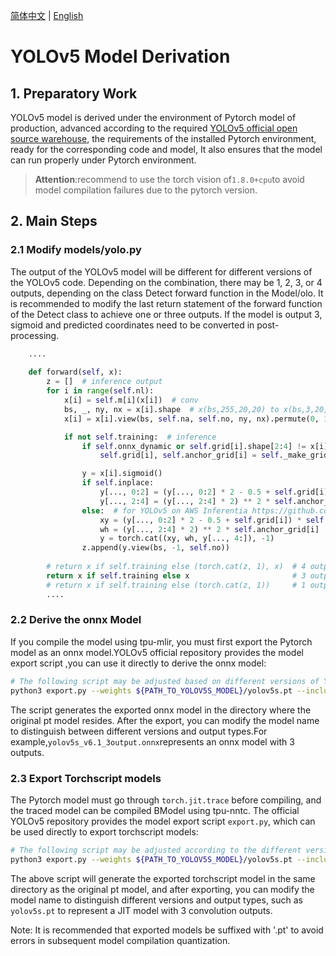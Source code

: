 [简体中文](./YOLOv5_Export_Guide.md) | [English](./YOLOv5_Export_Guide_EN.md)

# YOLOv5 Model Derivation
## 1. Preparatory Work
YOLOv5 model is derived under the environment of Pytorch model of production, advanced according to the required [YOLOv5 official open source warehouse](https://github.com/ultralytics/yolov5), the requirements of the installed Pytorch environment, ready for the corresponding code and model, It also ensures that the model can run properly under Pytorch environment.
> **Attention**:recommend to use the torch vision of`1.8.0+cpu`to avoid model compilation failures due to the pytorch version.

## 2. Main Steps
### 2.1 Modify models/yolo.py

The output of the YOLOv5 model will be different for different versions of the YOLOv5 code. Depending on the combination, there may be 1, 2, 3, or 4 outputs, depending on the class Detect forward function in the Model/olo. It is recommended to modify the last return statement of the forward function of the Detect class to achieve one or three outputs. If the model is output 3, sigmoid and predicted coordinates need to be converted in post-processing.

```python
    ....
    
    def forward(self, x):
        z = []  # inference output
        for i in range(self.nl):
            x[i] = self.m[i](x[i])  # conv
            bs, _, ny, nx = x[i].shape  # x(bs,255,20,20) to x(bs,3,20,20,85)
            x[i] = x[i].view(bs, self.na, self.no, ny, nx).permute(0, 1, 3, 4, 2).contiguous()

            if not self.training:  # inference
                if self.onnx_dynamic or self.grid[i].shape[2:4] != x[i].shape[2:4]:
                    self.grid[i], self.anchor_grid[i] = self._make_grid(nx, ny, i)

                y = x[i].sigmoid()
                if self.inplace:
                    y[..., 0:2] = (y[..., 0:2] * 2 - 0.5 + self.grid[i]) * self.stride[i]  # xy
                    y[..., 2:4] = (y[..., 2:4] * 2) ** 2 * self.anchor_grid[i]  # wh
                else:  # for YOLOv5 on AWS Inferentia https://github.com/ultralytics/yolov5/pull/2953
                    xy = (y[..., 0:2] * 2 - 0.5 + self.grid[i]) * self.stride[i]  # xy
                    wh = (y[..., 2:4] * 2) ** 2 * self.anchor_grid[i]  # wh
                    y = torch.cat((xy, wh, y[..., 4:]), -1)
                z.append(y.view(bs, -1, self.no))
                
        # return x if self.training else (torch.cat(z, 1), x)  # 4 outputs
        return x if self.training else x                       # 3 outputs
        # return x if self.training else (torch.cat(z, 1))     # 1 output
        ....
```

### 2.2 Derive the onnx Model
If you compile the model using tpu-mlir, you must first export the Pytorch model as an onnx model.YOLOv5 official repository provides the model export script ,you can use it directly to derive the onnx model:

```bash
# The following script may be adjusted based on different versions of YOLOv5. Please refer to the official repository instructions
python3 export.py --weights ${PATH_TO_YOLOV5S_MODEL}/yolov5s.pt --include onnx --dynamic
```

The script generates the exported onnx model in the directory where the original pt model resides. After the export, you can modify the model name to distinguish between different versions and output types.For example,`yolov5s_v6.1_3output.onnx`represents an onnx model with 3 outputs.

### 2.3 Export Torchscript models
The Pytorch model must go through `torch.jit.trace` before compiling, and the traced model can be compiled BModel using tpu-nntc. The official YOLOv5 repository provides the model export script `export.py`, which can be used directly to export torchscript models:

```bash
# The following script may be adjusted according to the different version of YOLOv5, please refer to the official repository description
python3 export.py --weights ${PATH_TO_YOLOV5S_MODEL}/yolov5s.pt --include torchscript
```

The above script will generate the exported torchscript model in the same directory as the original pt model, and after exporting, you can modify the model name to distinguish different versions and output types, such as `yolov5s.pt` to represent a JIT model with 3 convolution outputs.

Note: It is recommended that exported models be suffixed with '.pt' to avoid errors in subsequent model compilation quantization.